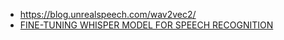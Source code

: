 - https://blog.unrealspeech.com/wav2vec2/
- [FINE-TUNING WHISPER MODEL FOR SPEECH RECOGNITION](https://aisengtech.com/)
